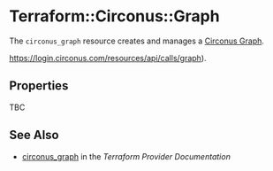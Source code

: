 # Terraform::Circonus::Graph

The ``circonus_graph`` resource creates and manages a
[Circonus Graph](https://login.circonus.com/user/docs/Visualization/Graph/Create).

https://login.circonus.com/resources/api/calls/graph).

## Properties

TBC

## See Also

* [circonus_graph](https://www.terraform.io/docs/providers/circonus/r/graph.html) in the _Terraform Provider Documentation_
